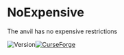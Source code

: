 # NoExpensive

The anvil has no expensive restrictions

![Version](https://img.shields.io/github/v/tag/Enaium-FabricMC/NoExpensive?label=version&style=flat-square)[![CurseForge](http://cf.way2muchnoise.eu/title/387108.svg)](https://www.curseforge.com/minecraft/mc-mods/noexpensive)

